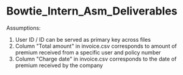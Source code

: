 # Bowtie_Intern_Asm_Deliverables

Assumptions:
1. User ID / ID can be served as primary key across files
2. Column "Total amount" in invoice.csv corresponds to amount of premium received from a specific user and policy number
3. Column "Charge date" in invoice.csv corresponds to the date of premium received by the company
 
